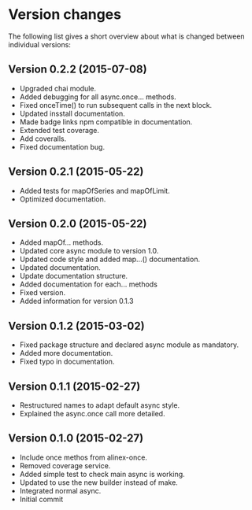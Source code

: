 Version changes
=================================================

The following list gives a short overview about what is changed between
individual versions:

Version 0.2.2 (2015-07-08)
-------------------------------------------------
- Upgraded chai module.
- Added debugging for all async.once... methods.
- Fixed onceTime() to run subsequent calls in the next block.
- Updated insstall documentation.
- Made badge links npm compatible in documentation.
- Extended test coverage.
- Add coveralls.
- Fixed documentation bug.

Version 0.2.1 (2015-05-22)
-------------------------------------------------
- Added tests for mapOfSeries and mapOfLimit.
- Optimized documentation.

Version 0.2.0 (2015-05-22)
-------------------------------------------------
- Added mapOf... methods.
- Updated core async module to version 1.0.
- Updated code style and added map...() documentation.
- Updated documentation.
- Update documentation structure.
- Added documentation for each... methods
- Fixed version.
- Added information for version 0.1.3

Version 0.1.2 (2015-03-02)
-------------------------------------------------
- Fixed package structure and declared async module as mandatory.
- Added more documentation.
- Fixed typo in documentation.

Version 0.1.1 (2015-02-27)
-------------------------------------------------
- Restructured names to adapt default async style.
- Explained the async.once call more detailed.

Version 0.1.0 (2015-02-27)
-------------------------------------------------
- Include once methos from alinex-once.
- Removed coverage service.
- Added simple test to check main async is working.
- Updated to use the new builder instead of make.
- Integrated normal async.
- Initial commit

